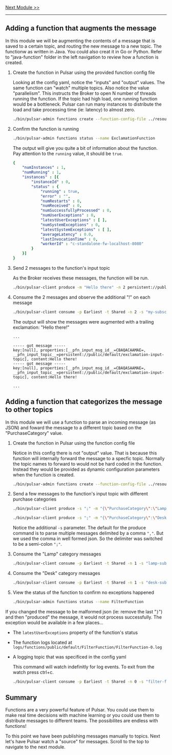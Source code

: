 [Next Module >>](/lab1/source-connector.md)

---

## Adding a function that augments the message

In this module we will be augmenting the contents of a message that is saved to a certain topic, and routing the new message to a new topic. The functionw as written in Java. You could also creat it in Go or Python. Refer to "java-function" folder in the left navigation to review how a function is created.

1. Create the function in Pulsar using the provided function config file

    Looking at the config yaml, notice the "inputs" and "output" values. The same function can "watch" multiple topics. Also notice the value "parallelism". This instructs the Broker to open N number of threads running the function. If the topic had high load, one running function would be a bottleneck. Pulsar can run many instances to distribute the load and take processing time (ie: latency) to almost zero.

    ```bash
    ./bin/pulsar-admin functions create --function-config-file ../resources/exclamation-function.yaml
    ```

1. Confirm the function is running

    ```bash
    ./bin/pulsar-admin functions status --name ExclamationFunction
    ```

    The output will give you quite a bit of information about the function. Pay attention to the `running` value, it should be `true`.

    ```yaml
    {
        "numInstances" : 1,
        "numRunning" : 1,
        "instances" : [{
            "instanceId" : 0,
            "status" : {
                "running" : true,
                "error" : "",
                "numRestarts" : 0,
                "numReceived" : 0,
                "numSuccessfullyProcessed" : 0,
                "numUserExceptions" : 0,
                "latestUserExceptions" : [ ],
                "numSystemExceptions" : 0,
                "latestSystemExceptions" : [ ],
                "averageLatency" : 0.0,
                "lastInvocationTime" : 0,
                "workerId" : "c-standalone-fw-localhost-8080"
            }
        }]
    }
    ```

1. Send 2 messages to the function's input topic

    As the Broker receives these messages, the function will be run.

    ```bash
    ./bin/pulsar-client produce -m "Hello there" -n 2 persistent://public/default/exclamation-input-topic
    ```

1. Consume the 2 messages and observe the additional "!" on each message

    ```bash
    ./bin/pulsar-client consume -p Earliest -t Shared -n 2 -s "my-subscription" persistent://public/default/exclamation-output-topic
    ```

    The output will show the messages were augmented with a trailing exclamation: "Hello there!"

    ```log
    ...

    ----- got message -----
    key:[null], properties:[__pfn_input_msg_id__=CBAQACAAMAE=, __pfn_input_topic__=persistent://public/default/exclamation-input-topic], content:Hello there!
    ----- got message -----
    key:[null], properties:[__pfn_input_msg_id__=CBAQASAAMAE=, __pfn_input_topic__=persistent://public/default/exclamation-input-topic], content:Hello there!

    ...
    ```

## Adding a function that categorizes the message to other topics

In this module we will use a function to parse an incoming message (as JSON) and foward the message to a different topic based on the "PurchaseCategory" value.

1. Create the function in Pulsar using the function config file

    Notice in this config there is not "output" value. That is because this function will internally forward the message to a specfic topic. Normally the topic names to forward to would not be hard coded in the function. Instead they would be provided as dynamic configuration parameters when the function is created.

    ```bash
    ./bin/pulsar-admin functions create --function-config-file ../resources/filter-function.yaml
    ```

1. Send a few messages to the function's input topic with different purchase categories

    ```bash
    ./bin/pulsar-client produce -s ";" -m "{\"PurchaseCategory\":\"Lamp\",\"ItemName\":\"Some desk lamp\"}" -n 1 persistent://public/default/item-purchases
    ```
    ```bash
    ./bin/pulsar-client produce -s ";" -m "{\"PurchaseCategory\":\"Desk\",\"ItemName\":\"A really cool desk\"}" -n 1 persistent://public/default/item-purchases
    ```

    Notice the additional `-s` parameter. The default for the produce command is to parse multiple messages delimited by a comma `","`. But we used the comma in well formed json. So the delimiter was switched to be a semi-colon `";"`.

1. Consume the "Lamp" category messages

    ```bash
    ./bin/pulsar-client consume -p Earliest -t Shared -n 1 -s "lamp-subscription" persistent://public/default/lamp-purchase-stream
    ```

1. Consume the "Desk" category messages

    ```bash
    ./bin/pulsar-client consume -p Earliest -t Shared -n 1 -s "desk-subscription" persistent://public/default/desk-purchase-stream
    ```

1. View the status of the function to confirm no exceptions happened

    ```bash
    ./bin/pulsar-admin functions status --name FilterFunction
    ```

If you changed the message to be malformed json (ie: remove the last "`}`") and then "produced" the message, it would not process successfully. The exception would be available in a few places...

- The `latestUserExceptions` property of the function's status
- The function logs located at `logs/functions/public/default/FilterFunction/FilterFunction-0.log`
- A logging topic that was specificed in the config yaml

    This command will watch indefinitly for log events. To exit from the watch press ctrl+c.
    
    ```bash
    ./bin/pulsar-client consume -p Earliest -t Shared -n 0 -s "filter-function-subscription" persistent://public/default/filter-function-logs
    ```

## Summary

Functions are a very powerful feature of Pulsar. You could use them to make real time decisions with machine learning or you could use them to distribute messages to different teams. The possibilites are endless with functions!

To this point we have been publishing messages manually to topics. Next let's have Pulsar watch a "source" for messages. Scroll to the top to navigate to the next module.
